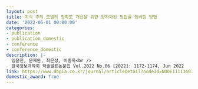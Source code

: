 ```yaml
---
layout: post
title: 지식 추적 모델의 정확도 개선을 위한 양자화된 정답률 임베딩 방법
date: '2022-06-01 00:00:00'
categories:
- publication
- publication_domestic
- conference
- conference_domestic
description: |-
  임윤진, 문재완, 최은성, 이종욱<br />
  한국정보과학회 학술발표논문집 Vol.2022 No.06 [2022]: 1172-1174, Jun 2022
link: https://www.dbpia.co.kr/journal/articleDetail?nodeId=NODE11113601
domestic_award: True
---
```


